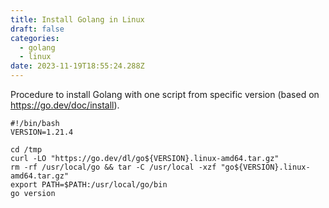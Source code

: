 ```yaml
---
title: Install Golang in Linux
draft: false
categories:
  - golang
  - linux
date: 2023-11-19T18:55:24.288Z
---
```


Procedure to install Golang with one script from specific version (based on https://go.dev/doc/install).

```shell
#!/bin/bash
VERSION=1.21.4

cd /tmp
curl -LO "https://go.dev/dl/go${VERSION}.linux-amd64.tar.gz"
rm -rf /usr/local/go && tar -C /usr/local -xzf "go${VERSION}.linux-amd64.tar.gz"
export PATH=$PATH:/usr/local/go/bin
go version
```